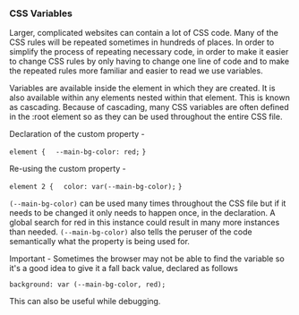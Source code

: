 
### CSS Variables

Larger, complicated websites can contain a lot of CSS code. Many of the CSS rules will be repeated sometimes in hundreds of places. In order to simplify the process of repeating necessary code, in order to make it easier to change CSS rules by only having to change one line of code and to make the repeated rules more familiar and easier to read we use variables.

Variables are available inside the element in which they are created. It is also available within any elements nested within that element. This is known as cascading. Because of cascading, many CSS variables are often defined in the :root element so as they can be used throughout the entire CSS file.

Declaration of the custom property -

`element {`
`  --main-bg-color: red;`
`}`

Re-using the custom property -

`element 2 {`
`  color: var(--main-bg-color);`
`}`

`(--main-bg-color)` can be used many times throughout the CSS file but if it needs to be changed it only needs to happen once, in the declaration. A global search for red in this instance could result in many more instances than needed. `(--main-bg-color)` also tells the peruser of the code semantically what the property is being used for.

Important - Sometimes the browser may not be able to find the variable so it's a good idea to give it a fall back value, declared as follows

`background: var (--main-bg-color, red);`

This can also be useful while debugging.